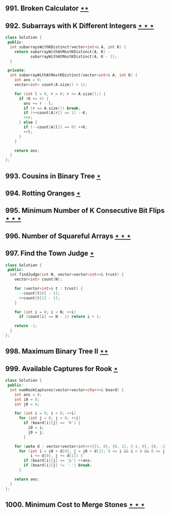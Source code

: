 ## 991. Broken Calculator [$\star\star$](https://leetcode.com/problems/broken-calculator)

## 992. Subarrays with K Different Integers [$\star\star\star$](https://leetcode.com/problems/subarrays-with-k-different-integers)

```cpp
class Solution {
 public:
  int subarraysWithKDistinct(vector<int>& A, int K) {
    return subarrayWithAtMostKDistinct(A, K) -
           subarrayWithAtMostKDistinct(A, K - 1);
  }

 private:
  int subarrayWithAtMostKDistinct(vector<int>& A, int K) {
    int ans = 0;
    vector<int> count(A.size() + 1);

    for (int l = 0, r = 0; r <= A.size();) {
      if (K >= 0) {
        ans += r - l;
        if (r == A.size()) break;
        if (++count[A[r]] == 1) --K;
        ++r;
      } else {
        if (--count[A[l]] == 0) ++K;
        ++l;
      }
    }

    return ans;
  }
};
```

## 993. Cousins in Binary Tree [$\star$](https://leetcode.com/problems/cousins-in-binary-tree)

## 994. Rotting Oranges [$\star$](https://leetcode.com/problems/rotting-oranges)

## 995. Minimum Number of K Consecutive Bit Flips [$\star\star\star$](https://leetcode.com/problems/minimum-number-of-k-consecutive-bit-flips)

## 996. Number of Squareful Arrays [$\star\star\star$](https://leetcode.com/problems/number-of-squareful-arrays)

## 997. Find the Town Judge [$\star$](https://leetcode.com/problems/find-the-town-judge)

```cpp
class Solution {
 public:
  int findJudge(int N, vector<vector<int>>& trust) {
    vector<int> count(N);

    for (vector<int>& t : trust) {
      --count[t[0] - 1];
      ++count[t[1] - 1];
    }

    for (int i = 0; i < N; ++i)
      if (count[i] == N - 1) return i + 1;

    return -1;
  }
};
```

## 998. Maximum Binary Tree II [$\star\star$](https://leetcode.com/problems/maximum-binary-tree-ii)

## 999. Available Captures for Rook [$\star$](https://leetcode.com/problems/available-captures-for-rook)

```cpp
class Solution {
 public:
  int numRookCaptures(vector<vector<char>>& board) {
    int ans = 0;
    int i0 = 0;
    int j0 = 0;

    for (int i = 0; i < 8; ++i)
      for (int j = 0; j < 8; ++j)
        if (board[i][j] == 'R') {
          i0 = i;
          j0 = j;
        }

    for (auto d : vector<vector<int>>({{1, 0}, {0, 1}, {-1, 0}, {0, -1}}))
      for (int i = i0 + d[0], j = j0 + d[1]; 0 <= i && i < 8 && 0 <= j && j < 8;
           i += d[0], j += d[1]) {
        if (board[i][j] == 'p') ++ans;
        if (board[i][j] != '.') break;
      }

    return ans;
  }
};
```

## 1000. Minimum Cost to Merge Stones [$\star\star\star$](https://leetcode.com/problems/minimum-cost-to-merge-stones)
